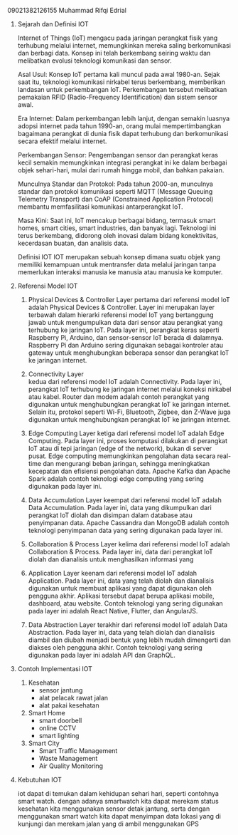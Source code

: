 09021382126155
Muhammad Rifqi Edrial

1. Sejarah dan Definisi IOT
   
    Internet of Things (IoT) mengacu pada jaringan perangkat fisik yang terhubung melalui internet, memungkinkan mereka saling berkomunikasi dan berbagi data. Konsep ini telah berkembang seiring waktu dan
    melibatkan evolusi teknologi komunikasi dan sensor.

    Asal Usul:
    Konsep IoT pertama kali muncul pada awal 1980-an. Sejak saat itu, teknologi komunikasi nirkabel terus berkembang, memberikan landasan untuk perkembangan IoT. Perkembangan tersebut melibatkan pemakaian RFID
    (Radio-Frequency Identification) dan sistem
    sensor awal.

    Era Internet:
    Dalam perkembangan lebih lanjut, dengan semakin luasnya adopsi internet pada tahun 1990-an, orang mulai mempertimbangkan bagaimana perangkat di dunia fisik dapat terhubung dan berkomunikasi secara efektif
    melalui internet.

    Perkembangan Sensor:
    Pengembangan sensor dan perangkat keras kecil semakin memungkinkan integrasi perangkat ini ke dalam berbagai objek sehari-hari, mulai dari rumah hingga mobil, dan bahkan pakaian.

    Munculnya Standar dan Protokol:
    Pada tahun 2000-an, munculnya standar dan protokol komunikasi seperti MQTT (Message Queuing Telemetry Transport) dan CoAP (Constrained Application Protocol) membantu memfasilitasi komunikasi antarperangkat IoT.

    Masa Kini:
    Saat ini, IoT mencakup berbagai bidang, termasuk smart homes, smart cities, smart industries, dan banyak lagi. Teknologi ini terus berkembang, didorong oleh inovasi dalam bidang konektivitas, kecerdasan
    buatan, dan analisis data.

   Definisi IOT
   IOT merupakan sebuah konsep dimana suatu objek yang memiliki kemampuan untuk mentransfer data melalui jaringan tanpa memerlukan interaksi manusia ke manusia atau manusia ke komputer.

3. Referensi Model IOT
   1. Physical Devices & Controller
    Layer pertama dari referensi model IoT adalah Physical Devices & Controller. Layer ini merupakan layer terbawah dalam hierarki referensi model IoT yang bertanggung jawab untuk mengumpulkan data dari sensor atau perangkat yang terhubung ke jaringan IoT.
    Pada layer ini, perangkat keras seperti Raspberry Pi, Arduino, dan sensor-sensor IoT berada di dalamnya. Raspberry Pi dan Arduino sering digunakan sebagai kontroler atau gateway untuk menghubungkan beberapa sensor dan perangkat IoT ke jaringan internet.
   
   2. Connectivity Layer   
    kedua dari referensi model IoT adalah Connectivity. Pada layer ini, perangkat IoT terhubung ke jaringan internet melalui koneksi nirkabel atau kabel. Router dan modem adalah contoh perangkat yang digunakan untuk menghubungkan perangkat IoT ke jaringan
    internet. Selain itu, protokol seperti Wi-Fi, Bluetooth, Zigbee, dan Z-Wave juga digunakan untuk menghubungkan perangkat IoT ke jaringan internet.

   3. Edge Computing
    Layer ketiga dari referensi model IoT adalah Edge Computing. Pada layer ini, proses komputasi dilakukan di perangkat IoT atau di tepi jaringan (edge of the network), bukan di server pusat. Edge computing memungkinkan pengolahan data secara real-time dan
    mengurangi beban jaringan, sehingga meningkatkan kecepatan dan efisiensi pengolahan data. Apache Kafka dan Apache Spark adalah contoh teknologi edge computing yang sering digunakan pada layer ini.

   4. Data Accumulation
    Layer keempat dari referensi model IoT adalah Data Accumulation. Pada layer ini, data yang dikumpulkan dari perangkat IoT diolah dan disimpan dalam database atau penyimpanan data. Apache Cassandra dan MongoDB adalah contoh teknologi penyimpanan data yang
    sering digunakan pada layer ini.

   5. Collaboration & Process
    Layer kelima dari referensi model IoT adalah Collaboration & Process. Pada layer ini, data dari perangkat IoT diolah dan dianalisis untuk menghasilkan informasi yang

   6. Application
    Layer keenam dari referensi model IoT adalah Application. Pada layer ini, data yang telah diolah dan dianalisis digunakan untuk membuat aplikasi yang dapat digunakan oleh pengguna akhir. Aplikasi tersebut dapat berupa aplikasi mobile, dashboard, atau
    website. Contoh teknologi yang sering digunakan pada layer ini adalah React Native, Flutter, dan AngularJS.

    7. Data Abstraction
    Layer terakhir dari referensi model IoT adalah Data Abstraction. Pada layer ini, data yang telah diolah dan dianalisis diambil dan diubah menjadi bentuk yang lebih mudah dimengerti dan diakses oleh pengguna akhir. Contoh teknologi yang sering digunakan
    pada layer ini adalah API dan GraphQL.

4. Contoh Implementasi IOT
   1. Kesehatan
      - sensor jantung
      - alat pelacak rawat jalan
      - alat pakai kesehatan
    2. Smart Home
       - smart doorbell
       - online CCTV
       - smart lighting
    3. Smart City
       - Smart Traffic Management
       - Waste Management
       - Air Quality Monitoring
         
5. Kebutuhan IOT

   iot dapat di temukan dalam kehidupan sehari hari, seperti contohnya smart watch. dengan adanya smartwatch kita dapat merekam status kesehatan kita menggunakan sensor detak jantung, serta dengan menggunakan
   smart watch kita dapat menyimpan data lokasi yang
   di kunjungi dan merekam jalan yang di ambil menggunakan GPS
